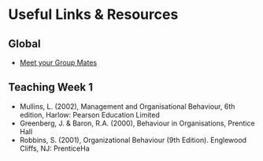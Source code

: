 # Useful Links & Resources

## Global

- [Meet your Group Mates](https://intranet.wiut.uz/LearningMaterial/Discussion/Details?ID=705&moduleID=0&way=lm)

## Teaching Week 1

- Mullins, L. (2002), Management and Organisational Behaviour, 6th edition, Harlow: Pearson Education Limited
- Greenberg, J. & Baron, R.A. (2000), Behaviour in Organisations, Prentice Hall
- Robbins, S. (2001), Organizational Behaviour (9th Edition). Englewood Cliffs, NJ: PrenticeHa
